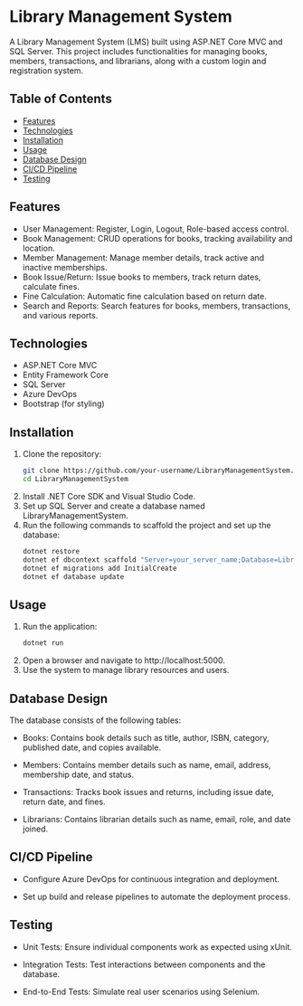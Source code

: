 # Library Management System

A Library Management System (LMS) built using ASP.NET Core MVC and SQL Server. This project includes functionalities for managing books, members, transactions, and librarians, along with a custom login and registration system.

## Table of Contents
- [Features](#features)
- [Technologies](#technologies)
- [Installation](#installation)
- [Usage](#usage)
- [Database Design](#database-design)
- [CI/CD Pipeline](#cicd-pipeline)
- [Testing](#testing)

## Features
- User Management: Register, Login, Logout, Role-based access control.
- Book Management: CRUD operations for books, tracking availability and location.
- Member Management: Manage member details, track active and inactive memberships.
- Book Issue/Return: Issue books to members, track return dates, calculate fines.
- Fine Calculation: Automatic fine calculation based on return date.
- Search and Reports: Search features for books, members, transactions, and various reports.

## Technologies
- ASP.NET Core MVC
- Entity Framework Core
- SQL Server
- Azure DevOps
- Bootstrap (for styling)

## Installation
1. Clone the repository:
   ```bash
   git clone https://github.com/your-username/LibraryManagementSystem.git
   cd LibraryManagementSystem
2. Install .NET Core SDK and Visual Studio Code.
3. Set up SQL Server and create a database named LibraryManagementSystem.
4. Run the following commands to scaffold the project and set up the database:
   ```bash
   dotnet restore
   dotnet ef dbcontext scaffold "Server=your_server_name;Database=LibraryManagementSystem;Trusted_Connection=True;TrustServerCertificate=true;" Microsoft.EntityFrameworkCore.SqlServer -o Models
   dotnet ef migrations add InitialCreate
   dotnet ef database update
## Usage
1. Run the application:
   ```bash
   dotnet run
2. Open a browser and navigate to http://localhost:5000.
3. Use the system to manage library resources and users.

## Database Design
The database consists of the following tables:

- Books: Contains book details such as title, author, ISBN, category, published date, and copies available.

- Members: Contains member details such as name, email, address, membership date, and status.

- Transactions: Tracks book issues and returns, including issue date, return date, and fines.

- Librarians: Contains librarian details such as name, email, role, and date joined.

## CI/CD Pipeline
-  Configure Azure DevOps for continuous integration and deployment.

-  Set up build and release pipelines to automate the deployment process.

## Testing
- Unit Tests: Ensure individual components work as expected using xUnit.

- Integration Tests: Test interactions between components and the database.

- End-to-End Tests: Simulate real user scenarios using Selenium.
